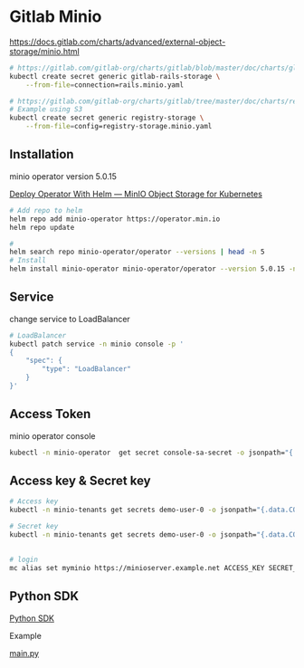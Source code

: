 # Gitlab Minio

https://docs.gitlab.com/charts/advanced/external-object-storage/minio.html

```bash
# https://gitlab.com/gitlab-org/charts/gitlab/blob/master/doc/charts/globals.md#connection
kubectl create secret generic gitlab-rails-storage \
    --from-file=connection=rails.minio.yaml

# https://gitlab.com/gitlab-org/charts/gitlab/tree/master/doc/charts/registry/#storage
# Example using S3
kubectl create secret generic registry-storage \
    --from-file=config=registry-storage.minio.yaml
```

## Installation

minio operator version 5.0.15

[Deploy Operator With Helm — MinIO Object Storage for Kubernetes](https://min.io/docs/minio/kubernetes/upstream/operations/install-deploy-manage/deploy-operator-helm.html)

```bash
# Add repo to helm
helm repo add minio-operator https://operator.min.io
helm repo update

#
helm search repo minio-operator/operator --versions | head -n 5
# Install
helm install minio-operator minio-operator/operator --version 5.0.15 -n minio --create-namespace
```

## Service

change service to LoadBalancer

```bash
# LoadBalancer
kubectl patch service -n minio console -p '
{
    "spec": {
        "type": "LoadBalancer"
    }
}'
```

## Access Token

minio operator console

```bash
kubectl -n minio-operator  get secret console-sa-secret -o jsonpath="{.data.token}" | base64 --decode
```

## Access key & Secret key

```bash
# Access key
kubectl -n minio-tenants get secrets demo-user-0 -o jsonpath="{.data.CONSOLE_ACCESS_KEY}" | base64 --decode

# Secret key
kubectl -n minio-tenants get secrets demo-user-0 -o jsonpath="{.data.CONSOLE_SECRET_KEY}" | base64 --decode
```

##

```bash
# login
mc alias set myminio https://minioserver.example.net ACCESS_KEY SECRET_KEY
```

## Python SDK

[Python SDK](https://min.io/docs/minio/linux/developers/python/minio-py.html)

Example

[main.py](main.py)